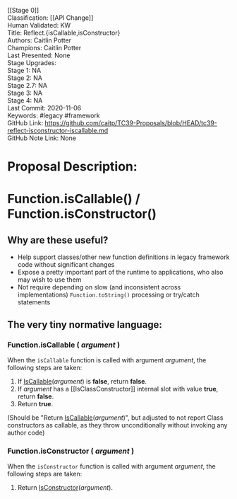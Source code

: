 [[Stage 0]]<br>Classification: [[API Change]]<br>Human Validated: KW<br>Title: Reflect.{isCallable,isConstructor}<br>Authors: Caitlin Potter<br>Champions: Caitlin Potter<br>Last Presented: None<br>Stage Upgrades:<br>Stage 1: NA  
Stage 2: NA  
Stage 2.7: NA  
Stage 3: NA  
Stage 4: NA<br>Last Commit: 2020-11-06<br>Keywords: #legacy #framework <br>GitHub Link: https://github.com/caitp/TC39-Proposals/blob/HEAD/tc39-reflect-isconstructor-iscallable.md <br>GitHub Note Link: None
# Proposal Description:<br>
Function.isCallable() / Function.isConstructor()
==============================================

## Why are these useful?

- Help support classes/other new function definitions in legacy framework code without significant changes
- Expose a pretty important part of the runtime to applications, who also may wish to use them
- Not require depending on slow (and inconsistent across implementations) `Function.toString()` processing or try/catch statements

## The very tiny normative language:

### Function.isCallable ( <var>argument</var> )

When the `isCallable` function is called with argument <var>argument</var>, the following steps are taken:

1. If [IsCallable](https://tc39.es/ecma262/#sec-iscallable)(<var>argument</var>) is **false**, return **false**.
2. If <var>argument</var> has a \[\[IsClassConstructor]] internal slot with value **true**, return **false**.
3. Return **true**.

(Should be "Return [IsCallable](https://tc39.es/ecma262/#sec-iscallable)(<var>argument</var>)", but adjusted to not report Class constructors as callable, as they throw unconditionally without invoking any author code)

### Function.isConstructor ( <var>argument</var> )

When the `isConstructor` function is called with argument <var>argument</var>, the following steps are taken:

1. Return [IsConstructor](https://tc39.es/ecma262/#sec-isconstructor)(<var>argument</var>).